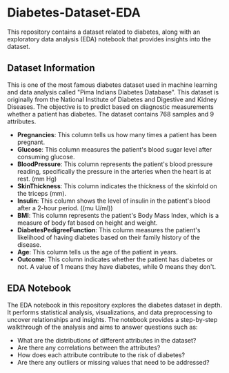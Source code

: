 # Diabetes-Dataset-EDA

This repository contains a dataset related to diabetes, along with an exploratory data analysis (EDA) notebook that provides insights into the dataset.

## Dataset Information

This is one of the most famous diabetes dataset used in machine learning and data analysis called "Pima Indians Diabetes Database". This dataset is originally from the National Institute of Diabetes and Digestive and Kidney Diseases. The objective is to predict based on diagnostic measurements whether a patient has diabetes. The dataset contains 768 samples and 9 attributes.

- **Pregnancies**: This column tells us how many times a patient has been pregnant.
- **Glucose**: This column measures the patient's blood sugar level after consuming glucose.
- **BloodPressure**: This column represents the patient's blood pressure reading, specifically the pressure in the arteries when the heart is at rest. (mm Hg)
- **SkinThickness**: This column indicates the thickness of the skinfold on the triceps (mm).
- **Insulin**: This column shows the level of insulin in the patient's blood after a 2-hour period. ((mu U/ml))
- **BMI**: This column represents the patient's Body Mass Index, which is a measure of body fat based on height and weight.
- **DiabetesPedigreeFunction**: This column measures the patient's likelihood of having diabetes based on their family history of the disease.
- **Age**: This column tells us the age of the patient in years.
- **Outcome**: This column indicates whether the patient has diabetes or not. A value of 1 means they have diabetes, while 0 means they don't.

## EDA Notebook

The EDA notebook in this repository explores the diabetes dataset in depth. It performs statistical analysis, visualizations, and data preprocessing to uncover relationships and insights. The notebook provides a step-by-step walkthrough of the analysis and aims to answer questions such as:

- What are the distributions of different attributes in the dataset?
- Are there any correlations between the attributes?
- How does each attribute contribute to the risk of diabetes?
- Are there any outliers or missing values that need to be addressed?

